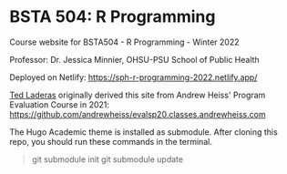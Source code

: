 # BSTA 504: R Programming

Course website for BSTA504 - R Programming - Winter 2022

Professor: Dr. Jessica Minnier, OHSU-PSU School of Public Health

Deployed on Netlify:  https://sph-r-programming-2022.netlify.app/

[Ted Laderas](https://github.com/laderast/sph_r_programming_site) originally derived this site from Andrew Heiss' Program Evaluation Course in 2021: https://github.com/andrewheiss/evalsp20.classes.andrewheiss.com

The Hugo Academic theme is installed as submodule. After cloning this repo, you should run these commands in the terminal.

> git submodule init
> git submodule update